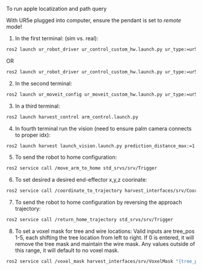 To run apple locatization and path query

With UR5e plugged into computer, ensure the pendant is set to *remote* mode!

1. In the first terminal: (sim vs. real):

```bash
ros2 launch ur_robot_driver ur_control_custom_hw.launch.py ur_type:=ur5e robot_ip:=yyy.yyy.yyy.yyy use_fake_hardware:=true launch_rviz:=true
```

OR

```bash
ros2 launch ur_robot_driver ur_control_custom_hw.launch.py ur_type:=ur5e robot_ip:=169.254.177.230 launch_rviz:=true headless_mode:=true
```

2. In the second terminal:
```bash
ros2 launch ur_moveit_config ur_moveit_custom_hw.launch.py ur_type:=ur5e launch_rviz:=true
```

3. In a third terminal:
```bash
ros2 launch harvest_control arm_control.launch.py
```

4. In fourth terminal run the vision (need to ensure palm camera connects to proper idx):
```bash
ros2 launch harvest launch_vision.launch.py prediction_distance_max:=1.5 vservo_yolo_conf:=0.5 vservo_max_vel:=0.4 palm_camera_device_num:=8
```

5. To send the robot to home configuration:
```bash
ros2 service call /move_arm_to_home std_srvs/srv/Trigger
```

6. To set desired a desired end-effector x,y,z coorinate:
```bash
ros2 service call /coordinate_to_trajectory harvest_interfaces/srv/CoordinateToTrajectory "{coordinate: {x: 0.2, y: 0.5, z: 0.8}}"
```

7. To send the robot to home configuration by reversing the approach trajectory:
```bash
ros2 service call /return_home_trajectory std_srvs/srv/Trigger 
```

8. To set a voxel mask for tree and wire locations: Valid inputs are tree_pos 1-5, each shifting the tree location from left to right. If 0 is entered, it will remove the tree mask and maintain the wire mask. Any values outside of this range, it will default to no voxel mask.
```bash
ros2 service call /voxel_mask harvest_interfaces/srv/VoxelMask "{tree_pos: 1}"
```
